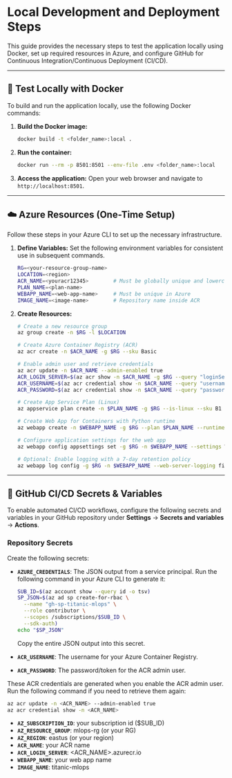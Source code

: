 # Local Development and Deployment Steps

This guide provides the necessary steps to test the application locally using Docker, set up required resources in Azure, and configure GitHub for Continuous Integration/Continuous Deployment (CI/CD).

---

## 🚀 Test Locally with Docker

To build and run the application locally, use the following Docker commands:

1.  **Build the Docker image:**
    ```bash
    docker build -t <folder_name>:local .
    ```

2.  **Run the container:**
    ```bash
    docker run --rm -p 8501:8501 --env-file .env <folder_name>:local
    ```

3.  **Access the application:**
    Open your web browser and navigate to `http://localhost:8501`.

---

## ☁️ Azure Resources (One-Time Setup)

Follow these steps in your Azure CLI to set up the necessary infrastructure.

1.  **Define Variables:**
    Set the following environment variables for consistent use in subsequent commands.
    ```bash
    RG=<your-resource-group-name>
    LOCATION=<region>
    ACR_NAME=<youracr12345>        # Must be globally unique and lowercase
    PLAN_NAME=<plan-name>
    WEBAPP_NAME=<web-app-name>     # Must be unique in Azure
    IMAGE_NAME=<image-name>        # Repository name inside ACR
    ```

2.  **Create Resources:**
    ```bash
    # Create a new resource group
    az group create -n $RG -l $LOCATION

    # Create Azure Container Registry (ACR)
    az acr create -n $ACR_NAME -g $RG --sku Basic

    # Enable admin user and retrieve credentials
    az acr update -n $ACR_NAME --admin-enabled true
    ACR_LOGIN_SERVER=$(az acr show -n $ACR_NAME -g $RG --query "loginServer" -o tsv)
    ACR_USERNAME=$(az acr credential show -n $ACR_NAME --query "username" -o tsv)
    ACR_PASSWORD=$(az acr credential show -n $ACR_NAME --query "passwords[0].value" -o tsv)

    # Create App Service Plan (Linux)
    az appservice plan create -n $PLAN_NAME -g $RG --is-linux --sku B1

    # Create Web App for Containers with Python runtime
    az webapp create -n $WEBAPP_NAME -g $RG --plan $PLAN_NAME --runtime "PYTHON|3.11"

    # Configure application settings for the web app
    az webapp config appsettings set -g $RG -n $WEBAPP_NAME --settings WEBSITES_PORT=8501 APP_ENV=prod

    # Optional: Enable logging with a 7-day retention policy
    az webapp log config -g $RG -n $WEBAPP_NAME --web-server-logging filesystem --retention-days 7
    ```

---

## 🔑 GitHub CI/CD Secrets & Variables

To enable automated CI/CD workflows, configure the following secrets and variables in your GitHub repository under **Settings** → **Secrets and variables** → **Actions**.

### Repository Secrets

Create the following secrets:

-   **`AZURE_CREDENTIALS`**: The JSON output from a service principal. Run the following command in your Azure CLI to generate it:
    ```bash
    SUB_ID=$(az account show --query id -o tsv)
    SP_JSON=$(az ad sp create-for-rbac \
      --name "gh-sp-titanic-mlops" \
      --role contributor \
      --scopes /subscriptions/$SUB_ID \
      --sdk-auth)
    echo "$SP_JSON"
    ```
    Copy the entire JSON output into this secret.

-   **`ACR_USERNAME`**: The username for your Azure Container Registry.
-   **`ACR_PASSWORD`**: The password/token for the ACR admin user.

These ACR credentials are generated when you enable the ACR admin user. Run the following command if you need to retrieve them again:
```bash
az acr update -n <ACR_NAME> --admin-enabled true
az acr credential show -n <ACR_NAME>
```

-   **`AZ_SUBSCRIPTION_ID`**: your subscription id ($SUB_ID)
-   **`AZ_RESOURCE_GROUP`**: mlops-rg (or your RG)
-   **`AZ_REGION`**: eastus (or your region)
-   **`ACR_NAME`**: your ACR name
-   **`ACR_LOGIN_SERVER`**: <ACR_NAME>.azurecr.io
-   **`WEBAPP_NAME`**: your web app name
-   **`IMAGE_NAME`**: titanic-mlops
